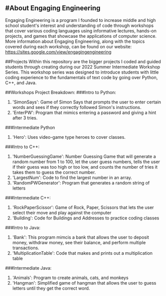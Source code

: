 #About Engaging Engineering
---
Engaging Engineering is a program I founded to increase middle and high school student's interest and understanding of code through workshops that cover various coding languages using informative lectures, hands-on projects, and games that showcase the applications of computer science.  More information about Engaging Engineering, along with the topics covered during each workshop, can be found on our website: https://sites.google.com/view/engagingengineering

##Projects
Within this repository are the bigger projects I coded and guided students through creating during our 2022 Summer Intermediate Workshop Series.  This workshop series was designed to introduce students with little coding experience to the fundamentals of text code by going over Python, C++, and Java.

##Workshops Project Breakdown:
###Intro to Python:
1. 'SimonSays': Game of Simon Says that prompts the user to enter certain words and sees if they correctly followed Simon's instructions. 
2. 'EnterPW': Program that mimics entering a password and giving a hint after 3 tries.

###Intermediate Python
1. 'Hero': Uses video-game type heroes to cover classes.

###Intro to C++:
1. 'NumberGuessingGame': Number Guessing Game that will generate a random number from 1 to 100, let the user guess numbers, tells the user if their guess was too high or too low, and counts the number of tries it takes them to guess the correct number.
2. 'LargestNum': Code to find the largest number in an array.
3. 'RandomPWGenerator': Program that generates a random string of letters

###Intermediate C++:
1. 'RockPaperScissor': Game of Rock, Paper, Scissors that lets the user select their move and play against the computer
2. 'Building': Code for Buildings and Addresses to practice coding classes

###Intro to Java:
1. 'Bank': This program mimcis a bank that allows the user to deposit money, withdraw money, see their balance, and perform multiple transactions.
2. 'MultiplicationTable': Code that makes and prints out a multiplication table

###Intermediate Java:
1. 'Animals': Program to create animals, cats, and monkeys
2. 'Hangman': Simplified game of hangman that allows the user to guess letters until they get the correct word. 
